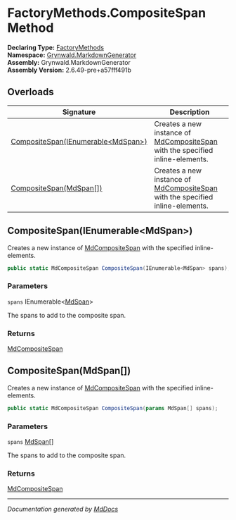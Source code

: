 ﻿<!--  
  <auto-generated>   
    The contents of this file were generated by a tool.  
    Changes to this file may be list if the file is regenerated  
  </auto-generated>   
-->

# FactoryMethods.CompositeSpan Method

**Declaring Type:** [FactoryMethods](../index.md)  
**Namespace:** [Grynwald.MarkdownGenerator](../../index.md)  
**Assembly:** Grynwald.MarkdownGenerator  
**Assembly Version:** 2.6.49\-pre+a57fff491b

## Overloads

| Signature                                                               | Description                                                                                                      |
| ----------------------------------------------------------------------- | ---------------------------------------------------------------------------------------------------------------- |
| [CompositeSpan(IEnumerable\<MdSpan\>)](#compositespanienumerablemdspan) | Creates a new instance of [MdCompositeSpan](../../MdCompositeSpan/index.md) with the specified inline\-elements. |
| [CompositeSpan(MdSpan\[\])](#compositespanmdspan)                       | Creates a new instance of [MdCompositeSpan](../../MdCompositeSpan/index.md) with the specified inline\-elements. |

## CompositeSpan(IEnumerable\<MdSpan\>)

Creates a new instance of [MdCompositeSpan](../../MdCompositeSpan/index.md) with the specified inline\-elements.

```csharp
public static MdCompositeSpan CompositeSpan(IEnumerable<MdSpan> spans);
```

### Parameters

`spans`  IEnumerable\<[MdSpan](../../MdSpan/index.md)\>

The spans to add to the composite span.

### Returns

[MdCompositeSpan](../../MdCompositeSpan/index.md)

## CompositeSpan(MdSpan\[\])

Creates a new instance of [MdCompositeSpan](../../MdCompositeSpan/index.md) with the specified inline\-elements.

```csharp
public static MdCompositeSpan CompositeSpan(params MdSpan[] spans);
```

### Parameters

`spans`  [MdSpan](../../MdSpan/index.md)\[\]

The spans to add to the composite span.

### Returns

[MdCompositeSpan](../../MdCompositeSpan/index.md)

___

*Documentation generated by [MdDocs](https://github.com/ap0llo/mddocs)*
